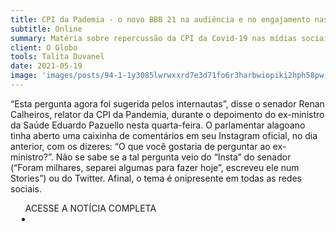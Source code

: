 ```yaml
---
title: CPI da Pademia - o novo BBB 21 na audiência e no engajamento nas redes sociais; Pazuello lidera ranking de visualizações
subtitle: Online
summary: Matéria sobre repercussão da CPI da Covid-19 nas mídias sociais
client: O Globo
tools: Talita Duvanel
date: 2021-05-19
image: 'images/posts/94-1-1y3085lwrwxxrd7e3d71fo6r3harbwiopiki2hph58pw.png'
---
```


“Esta pergunta agora foi sugerida pelos internautas”, disse o senador Renan Calheiros, relator da CPI da Pandemia, durante o depoimento do ex-ministro da Saúde Eduardo Pazuello nesta quarta-feira. O parlamentar alagoano tinha aberto uma caixinha de comentários em seu Instagram oficial, no dia anterior, com os dizeres: “O que você gostaria de perguntar ao ex-ministro?”. Não se sabe se a tal pergunta veio do “Insta” do senador (“Foram milhares, separei algumas para fazer hoje”, escreveu ele num Stories”) ou do Twitter. Afinal, o tema é onipresente em todas as redes sociais.

<div class="post__share"><ul class="share__list list-reset">ACESSE A NOTÍCIA COMPLETA<li class="share__item" style="margin-left: 10px"><a class="share__link share__facebook" style="background: #fa5657" href="https://oglobo.globo.com/cultura/televisao/cpi-da-pandemia-novo-bbb-21-na-audiencia-no-engajamento-nas-redes-sociais-pazuello-lidera-ranking-de-visualizacoes-25025007" title="Link" rel="nofollow"><i class="fa-solid fa-link"></i></a></li></ul></div>
<!-- <div class="gallery-box"><div class="gallery"><img src="/clipping/images/example-1.jpg" loading="lazy" alt="Project"><img src="/clipping/images/example-2.jpg" loading="lazy" alt="Project"></div><em>Gallery / <a href="https://www.freepik.com/" target="_blank">Freepic</a></em></div> -->